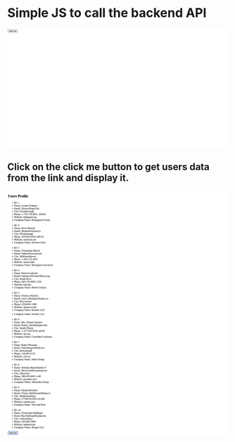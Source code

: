 # Simple JS to call the backend API

<img src="https://github.com/Mobolaji-Github/Cecure-module-1-Group4/blob/master/Basic%20Javascript/API_Screenshot%201.png">

## Click on the click me button to get users data from the link and display it.

<img src="https://github.com/Mobolaji-Github/Cecure-module-1-Group4/blob/master/Basic%20Javascript/API_Screenshot%202.png">

<img src="https://github.com/Mobolaji-Github/Cecure-module-1-Group4/blob/master/Basic%20Javascript/API_Screenshot%203.png">
